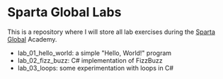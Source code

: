 Sparta Global Labs
==========

This is a repository where I will store all lab exercises during the [Sparta Global](https://www.spartaglobal.com) Academy.

* lab_01_hello_world: a simple "Hello, World!" program
* lab_02_fizz_buzz: C# implementation of FizzBuzz
* lab_03_loops: some experimentation with loops in C#
